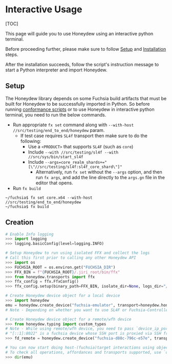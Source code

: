 # Interactive Usage

[TOC]

This page will guide you to use Honeydew using an interactive python terminal.

Before proceeding further, please make sure to follow [Setup](#Setup) and
[Installation](code_guidelines.md#installation) steps.

After the installation succeeds, follow the script's instruction message to
start a Python interpreter and import Honeydew.

## Setup
The Honeydew library depends on some Fuchsia build artifacts that must be built
for Honeydew to be successfully imported in Python. So before running
[conformance scripts](../README.md#honeydew-code-guidelines) or to use Honeydew
in interactive python terminal, you need to run the below commands.

* Run appropriate `fx set` command along with
`--with-host //src/testing/end_to_end/honeydew` param.
  * If test case requires `SL4f` transport then make sure to do the following:
    * Use a `<PRODUCT>` that supports `SL4F` (such as `core`)
    * Include `--with //src/testing/sl4f --with //src/sys/bin/start_sl4f`
    * Include `--args=core_realm_shards+="[\"//src/testing/sl4f:sl4f_core_shard\"]"`
      * Alternatively, run `fx set` without the `--args` option, and then run
      `fx args`, and add the line directly to the `args.gn` file in the editor
      that opens.
* Run `fx build`
```shell
~/fuchsia$ fx set core.x64 --with-host //src/testing/end_to_end/honeydew
~/fuchsia$ fx build
```

## Creation
```python
# Enable Info logging
>>> import logging
>>> logging.basicConfig(level=logging.INFO)

# Setup Honeydew to run using isolated FFX and collect the logs
# Call this first prior to calling any other Honeydew API
>>> import os
>>> FUCHSIA_ROOT = os.environ.get("FUCHSIA_DIR")
>>> FFX_BIN = f"{FUCHSIA_ROOT}/.jiri_root/bin/ffx"
>>> from honeydew.transports import ffx
>>> ffx_config = ffx.FfxConfig()
>>> ffx_config.setup(binary_path=FFX_BIN, isolate_dir=None, logs_dir="/tmp/logs/honeydew/", logs_level="debug", enable_mdns=True)

# Create Honeydew device object for a local device
>>> import honeydew
emu = honeydew.create_device("fuchsia-emulator", transport=honeydew.honeydew.typing.custom_types.TRANSPORT.SL4F, ffx_config=ffx_config.get_config())
# Note - Depending on whether you want to use SL4F or Fuchsia-Controller as a primary transport to perform the host-(fuchsia) target communications, set `transport` variable accordingly

# Create Honeydew device object for a remote/wfh device
>>> from honeydew.typing import custom_types
# Note - While using remote/wfh device, you need to pass `device_ip_port` argument.
# "[::1]:8022" is a fuchsia device whose SSH port is proxied via SSH from a local machine to a remote workstation.
>>> fd_remote = honeydew.create_device("fuchsia-d88c-796c-e57e", transport=honeydew.honeydew.typing.custom_types.TRANSPORT.SL4F, ffx_config=ffx_config.get_config(), device_ip_port=custom_types.IpPort.create_using_ip_and_port("[::1]:8022"))

# You can now start doing host-(fuchsia)target interactions using object returned by `honeydew.create_device()`
# To check all operations, affordances and transports supported, use `dir` command
>>> dir(emu)
```
